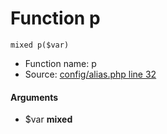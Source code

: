 Function p
===========================





    mixed p($var)

* Function name: p
* Source: [config/alias.php line 32](https://github.com/PrestaShop/PrestaShop/blob/1.6.1.1/config/alias.php#L32)

#### Arguments
* $var **mixed**

